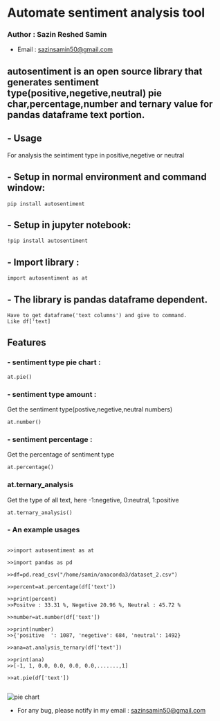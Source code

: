 # Automate sentiment analysis tool

### Author : Sazin Reshed Samin

* Email : <sazinsamin50@gmail.com>


## autosentiment is an open source library that generates sentiment type(positive,negetive,neutral) pie char,percentage,number and ternary value for pandas dataframe text portion.


## - Usage
For analysis the seintiment type in positive,negetive or neutral


## - Setup in normal environment and command window:
```
pip install autosentiment
```


## - Setup in jupyter notebook:
```
!pip install autosentiment
```


## - Import library : 
```
import autosentiment as at
```


## - The library is pandas dataframe dependent.
```
Have to get dataframe('text columns') and give to command.
Like df['text]
```




## Features
### - sentiment type pie chart :
```
at.pie()
```

### - sentiment type amount : 
Get the sentiment type(postive,negetive,neutral numbers)
```
at.number()
```


### - sentiment percentage :
Get the percentage of sentiment type
```
at.percentage() 

```


### at.ternary_analysis
Get the type of all text, here -1:negetive, 0:neutral, 1:positive

```
at.ternary_analysis()
```


### - An example usages

```

>>import autosentiment as at

>>import pandas as pd

>>df=pd.read_csv("/home/samin/anaconda3/dataset_2.csv")

>>percent=at.percentage(df['text'])

>>print(percent)
>>Positve : 33.31 %, Negetive 20.96 %, Neutral : 45.72 %

>>number=at.number(df['text'])

>>print(number)
>>{'positive  ': 1087, 'negetive': 684, 'neutral': 1492}

>>ana=at.analysis_ternary(df['text'])

>>print(ana)
>>[-1, 1, 0.0, 0.0, 0.0, 0.0,.......,1]

>>at.pie(df['text'])


```
![pie chart](./home/samin/Videos/image_12.png)




* For any bug, please notify in my email : <sazinsamin50@gmail.com>





